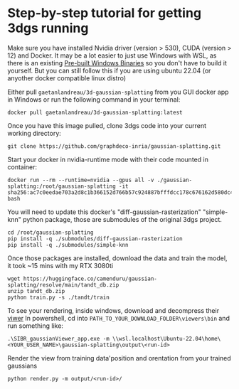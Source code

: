 # Step-by-step tutorial for getting 3dgs running

Make sure you have installed Nvidia driver (version > 530), CUDA (version > 12) and Docker. It may be a lot easier to just use Windows with WSL, as there is an existing [Pre-built Windows Binaries](https://github.com/graphdeco-inria/gaussian-splatting/tree/main?tab=readme-ov-file#pre-built-windows-binaries) so you don't have to build it yourself. But you can still follow this if you are using ubuntu 22.04 (or anyother docker compatible linux distro)

Either pull `gaetanlandreau/3d-gaussian-splatting` from you GUI docker app in Windows or run the following command in your terminal:

````
docker pull gaetanlandreau/3d-gaussian-splatting:latest
````

Once you have this image pulled, clone 3dgs code into your current working directory:

````
git clone https://github.com/graphdeco-inria/gaussian-splatting.git
````

Start your docker in nvidia-runtime mode with their code mounted in container:

````
docker run --rm --runtime=nvidia --gpus all -v ./gaussian-splatting:/root/gaussian-splatting -it sha256:ac7c0eedae703a2d8c1b366152d766b57c924887bfffdcc178c676162d580dc4 bash
````

You will need to update this docker's "diff-gaussian-rasterization" "simple-knn" python package, those are submodules of the original 3dgs project. 

````
cd /root/gaussian-splatting
pip install -q ./submodules/diff-gaussian-rasterization
pip install -q ./submodules/simple-knn
````

Once those packages are installed, download the data and train the model, it took ~15 mins with my RTX 3080ti

````
wget https://huggingface.co/camenduru/gaussian-splatting/resolve/main/tandt_db.zip
unzip tandt_db.zip
python train.py -s ./tandt/train
````

To see your rendering, inside windows, download and decompress their [viwer](https://repo-sam.inria.fr/fungraph/3d-gaussian-splatting/binaries/viewers.zip) In powershell, cd into `PATH_TO_YOUR_DOWNLOAD_FOLDER\viewers\bin` and run something like:

````
.\SIBR_gaussianViewer_app.exe -m \\wsl.localhost\Ubuntu-22.04\home\<YOUR_USER_NAME>\gaussian-splatting\output\<run-id>
````

Render the view from training data'position and orentation from your trained gaussians

````
python render.py -m output/<run-id>/
````
